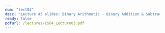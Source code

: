 ```yaml
---
num: "lect03"
desc: "Lecture #3 slides: Binary Arithmetic - Binary Addition & Subtraction, Intro to Assembly"
ready: false
pdfurl: /lectures/CS64_Lecture03.pdf
---
```



